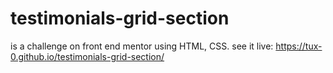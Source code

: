 # testimonials-grid-section
is a challenge on front end mentor using HTML, CSS. see it live: https://tux-0.github.io/testimonials-grid-section/
